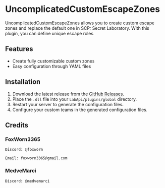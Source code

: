 # UncomplicatedCustomEscapeZones 

UncomplicatedCustomEscapeZones allows you to create custom escape zones and replace the default one in SCP: Secret Laboratory. With this plugin, you can define unique escape roles.    

## Features  
- Create fully customizable custom zones
- Easy configuration through YAML files  

## Installation  
1. Download the latest release from the [GitHub Releases](https://github.com/UncomplicatedCustomServer/UncomplicatedCustomEscapeZones/releases/latest).  
3. Place the `.dll` file into your `LabApi/plugins/global` directory.  
4. Restart your server to generate the configuration files.  
5. Configure your custom teams in the generated configuration files.  

## Credits 
### FoxWorn3365
`Discord: @foxworn`

`Email: foxworn3365@gmail.com`

### MedveMarci
`Discord: @medvemarci`
